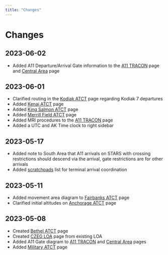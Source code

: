 ```yaml
---
title: "Changes"
---
```


# Changes

## 2023-06-02

- Added A11 Departure/Arrival Gate information to the [A11 TRACON](docs/approaches/a11) page and [Central Area](docs/enroute/central) page

## 2023-06-01

- Clarified routing in the [Kodiak ATCT](docs/terminal/padq) page regarding Kodiak 7 departures
- Added [Kenai ATCT](docs/terminal/paen) page
- Added [King Salmon ATCT](docs/terminal/pakn) page
- Added [Merrill Field ATCT](docs/terminal/pamr) page
- Added MRI procedures to the [A11 TRACON](docs/approaches/a11) page
- Added a UTC and AK Time clock to right sidebar

## 2023-05-17

- Added note to South Area that A11 arrivals on STARS with crossing restrictions should descend via the arrival,
  gate restrictions are for other arrivals
- Added [scratchpads](docs/lists/scratchpads) list for terminal arrival coordination

## 2023-05-11

- Added movement area diagram to [Fairbanks ATCT](docs/terminal/pafa) page
- Clarified initial altitudes on [Anchorage ATCT](docs/terminal/panc) page

## 2023-05-08

- Created [Bethel ATCT](docs/terminal/pabe) page
- Created [CZEG LOA](docs/loas/czeg) page from existing LOA
- Added A11 Gate diagram to [A11 TRACON](docs/approaches/a11) and [Central Area](docs/enroute/central) pages
- Added [Military ATCT](docs/terminal/military) page
